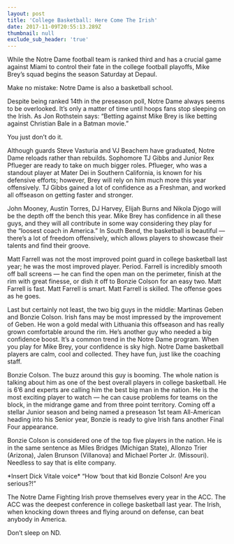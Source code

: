 ```yaml
---
layout: post
title: 'College Basketball: Here Come The Irish'
date: 2017-11-09T20:55:13.289Z
thumbnail: null
exclude_sub_header: 'true'
---
```

While the Notre Dame football team is ranked third and has a crucial game against Miami to control their fate in the college football playoffs, Mike Brey’s squad begins the season Saturday at Depaul.

Make no mistake: Notre Dame is also a basketball school.

Despite being ranked 14th in the preseason poll, Notre Dame always seems to be overlooked. It’s only a matter of time until hoops fans stop sleeping on the Irish. As Jon Rothstein says: “Betting against Mike Brey is like betting against Christian Bale in a Batman movie.” 

You just don’t do it. 

Although guards Steve Vasturia and VJ Beachem have graduated, Notre Dame reloads rather than rebuilds. Sophomore TJ Gibbs and Junior Rex Pflueger are ready to take on much bigger roles. Pflueger, who was a standout player at Mater Dei in Southern California, is known for his defensive efforts; however, Brey will rely on him much more this year offensively. TJ Gibbs gained a lot of confidence as a Freshman, and worked all offseason on getting faster and stronger. 

John Mooney, Austin Torres, DJ Harvey, Elijah Burns and Nikola Djogo will be the depth off the bench this year. Mike Brey has confidence in all these guys, and they will all contribute in some way considering they play for the “loosest coach in America.” In South Bend, the basketball is beautiful — there’s a lot of freedom offensively, which allows players to showcase their talents and find their groove. 

Matt Farrell was not the most improved point guard in college basketball last year; he was the most improved player. Period. Farrell is incredibly smooth off ball screens — he can find the open man on the perimeter, finish at the rim with great finesse, or dish it off to Bonzie Colson for an easy two. Matt Farrell is fast. Matt Farrell is smart. Matt Farrell is skilled. The offense goes as he goes. 

Last but certainly not least, the two big guys in the middle: Martinas Geben and Bonzie Colson. Irish fans may be most impressed by the improvement of Geben. He won a gold medal with Lithuania this offseason and has really grown comfortable around the rim. He’s another guy who needed a big confidence boost. It’s a common trend in the Notre Dame program. When you play for Mike Brey, your confidence is sky high. Notre Dame basketball players are calm, cool and collected. They have fun, just like the coaching staff. 

Bonzie Colson. The buzz around this guy is booming. The whole nation is talking about him as one of the best overall players in college basketball. He is 6’6 and experts are calling him the best big man in the nation. He is the most exciting player to watch — he can cause problems for teams on the block, in the midrange game and from three point territory. Coming off a stellar Junior season and being named a preseason 1st team All-American heading into his Senior year, Bonzie is ready to give Irish fans another Final Four appearance. 

Bonzie Colson is considered one of the top five players in the nation. He is in the same sentence as Miles Bridges (Michigan State), Allonzo Trier (Arizona), Jalen Brunson (Villanova) and Michael Porter Jr. (Missouri). Needless to say that is elite company. 

\*Insert Dick Vitale voice\* “How ‘bout that kid Bonzie Colson! Are you serious?!”

The Notre Dame Fighting Irish prove themselves every year in the ACC. The ACC was the deepest conference in college basketball last year. The Irish, when knocking down threes and flying around on defense, can beat anybody in America. 

Don’t sleep on ND.  

